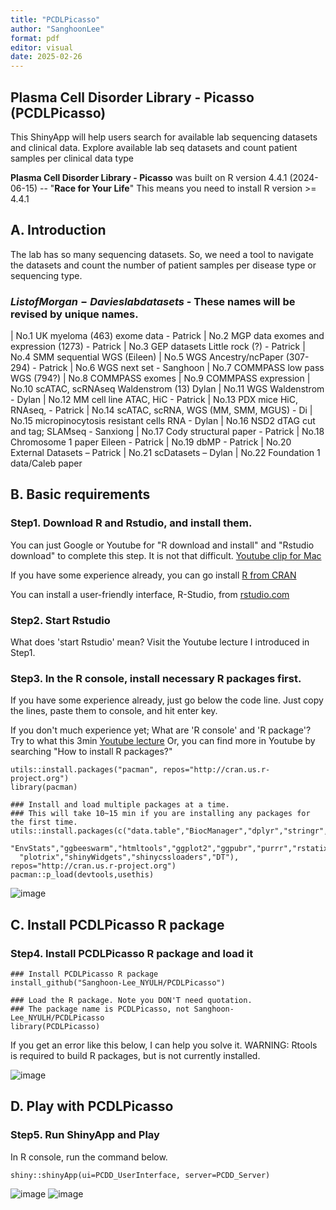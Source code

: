 ```yaml
---
title: "PCDLPicasso"
author: "SanghoonLee"
format: pdf
editor: visual
date: 2025-02-26
---
```


## Plasma Cell Disorder Library - Picasso (PCDLPicasso)

This ShinyApp will help users search for available lab sequencing datasets and clinical data. Explore available lab seq datasets and count patient samples per clinical data type

**Plasma Cell Disorder Library - Picasso** was built on R version 4.4.1 (2024-06-15) -- "**Race for Your Life**" This means you need to install R version \>= 4.4.1

## A. Introduction

The lab has so many sequencing datasets. So, we need a tool to navigate the datasets and count the number of patient samples per disease type or sequencing type.

### $List of Morgan-Davies lab datasets$ - These names will be revised by unique names.

|  No.1 UK myeloma (463) exome data - Patrick
|  No.2 MGP data exomes and expression (1273) - Patrick
|  No.3 GEP datasets Little rock (?) - Patrick
|  No.4 SMM sequential WGS (Eileen)
|  No.5 WGS Ancestry/ncPaper (307-294) - Patrick
|  No.6 WGS next set - Sanghoon
|  No.7 COMMPASS low pass WGS (794?)
|  No.8 COMMPASS exomes
|  No.9 COMMPASS expression
|  No.10 scATAC, scRNAseq Waldenstrom (13) Dylan
|  No.11 WGS Waldenstrom - Dylan
|  No.12 MM cell line ATAC, HiC - Patrick
|  No.13 PDX mice HiC, RNAseq, - Patrick
|  No.14 scATAC, scRNA, WGS (MM, SMM, MGUS) - Di
|  No.15 micropinocytosis resistant cells RNA - Dylan
|  No.16 NSD2 dTAG cut and tag; SLAMseq - Sanxiong
|  No.17 Cody structural paper - Patrick
|  No.18 Chromosome 1 paper Eileen - Patrick
|  No.19 dbMP - Patrick
|  No.20 External Datasets – Patrick
|  No.21 scDatasets – Dylan
|  No.22 Foundation 1 data/Caleb paper

## B. Basic requirements

### Step1. Download R and Rstudio, and install them.

You can just Google or Youtube for "R download and install" and "Rstudio download" to complete this step. It is not that difficult. [Youtube clip for Mac](https://www.youtube.com/watch?v=I5WIMX4LK8M)

If you have some experience already, you can go install [R from CRAN](https://cran.r-project.org/)

You can install a user-friendly interface, R-Studio, from [rstudio.com](https://www.rstudio.com/products/rstudio/download/)

### Step2. Start Rstudio

What does 'start Rstudio' mean? Visit the Youtube lecture I introduced in Step1.

### Step3. In the R console, install necessary R packages first.

If you have some experience already, just go below the code line. Just copy the lines, paste them to console, and hit enter key.

If you don't much experience yet; What are 'R console' and 'R package'? Try to what this 3min [Youtube lecture](https://www.youtube.com/watch?v=BLpbGlYzUiQ) Or, you can find more in Youtube by searching "How to install R packages?"

```{r}
utils::install.packages("pacman", repos="http://cran.us.r-project.org")
library(pacman)

### Install and load multiple packages at a time.  
### This will take 10~15 min if you are installing any packages for the first time.
utils::install.packages(c("data.table","BiocManager","dplyr","stringr","tidyverse",
  "EnvStats","ggbeeswarm","htmltools","ggplot2","ggpubr","purrr","rstatix","shiny",
  "plotrix","shinyWidgets","shinycssloaders","DT"), repos="http://cran.us.r-project.org")
pacman::p_load(devtools,usethis)
```

![image](https://github.com/user-attachments/assets/b7840876-3496-4305-962c-ae518ef2a705)


## C. Install PCDLPicasso R package

### Step4. Install PCDLPicasso R package and load it

```{r}
### Install PCDLPicasso R package
install_github("Sanghoon-Lee_NYULH/PCDLPicasso")

### Load the R package. Note you DON'T need quotation. 
### The package name is PCDLPicasso, not Sanghoon-Lee_NYULH/PCDLPicasso
library(PCDLPicasso)
```

If you get an error like this below, I can help you solve it.
WARNING: Rtools is required to build R packages, but is not currently installed.

![image](https://github.com/user-attachments/assets/a621a1f0-aeca-4903-823f-b55abb1e0d2e)


## D. Play with PCDLPicasso

### Step5. Run ShinyApp and Play

In R console, run the command below.

```{r}
shiny::shinyApp(ui=PCDD_UserInterface, server=PCDD_Server)
```

![image](https://github.com/user-attachments/assets/6844effa-6692-467a-b81e-dafda5923aff)
![image](https://github.com/user-attachments/assets/24e0ba4e-68ef-406c-b5d4-f23c2a721a62)
